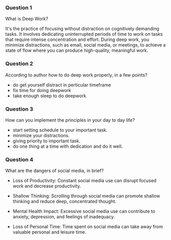 ### Question 1
What is Deep Work?

It's the practice of focusing without distraction on cognitively demanding tasks. It involves dedicating uninterrupted periods of time to work on tasks that require intense concentration and effort. During deep work, you minimize distractions, such as email, social media, or meetings, to achieve a state of flow where you can produce high-quality, meaningful work.

### Question 2
According to author how to do deep work properly, in a few points?

- do get yourself distract in perticular timeframe
- fix time for doing deepwork
- take enough sleep to do deepwork


### Question 3
How can you implement the principles in your day to day life?

- start setting schedule to your important task.
- minimize your distractions.
- giving priority to important task.
- do one thing at a time with dedication and do it well.

### Question 4
What are the dangers of social media, in brief?

- Loss of Productivity: Constant social media use can disrupt focused work and decrease productivity.

- Shallow Thinking: Scrolling through social media can promote shallow thinking and reduce deep, concentrated thought.

- Mental Health Impact: Excessive social media use can contribute to anxiety, depression, and feelings of inadequacy.

- Loss of Personal Time: Time spent on social media can take away from valuable personal and leisure time.